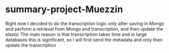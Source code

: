 # summary-project-Muezzin

Right now I decided to do the transcription logic only after saving in Mongo
and perform a retrieval from Mongo and transcription,
and then update the elastic
The main reason is that transcription takes time and in large databases this is significant, so I will first send the metadata and only then update the transcription